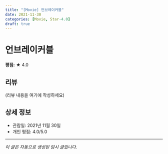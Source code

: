```yaml
---
title: "[Movie] 언브레이커블"
date: 2021-11-30
categories: [Movie, Star-4.0]
draft: true
---
```


# 언브레이커블

**평점:** ★ 4.0

## 리뷰

(리뷰 내용을 여기에 작성하세요)

## 상세 정보

- 관람일: 2021년 11월 30일
- 개인 평점: 4.0/5.0

---

*이 글은 자동으로 생성된 임시 글입니다.*
